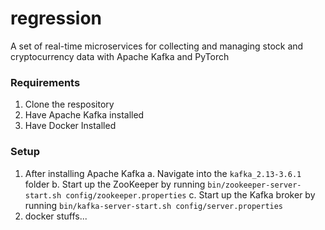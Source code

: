 # regression
A set of real-time microservices for collecting and managing stock and cryptocurrency data with Apache Kafka and PyTorch


### Requirements
1. Clone the respository
2. Have Apache Kafka installed
3. Have Docker Installed

### Setup
1. After installing Apache Kafka
    a. Navigate into the `kafka_2.13-3.6.1` folder
    b. Start up the ZooKeeper by running `bin/zookeeper-server-start.sh config/zookeeper.properties`
    c. Start up the Kafka broker by running `bin/kafka-server-start.sh config/server.properties`
2. docker stuffs...